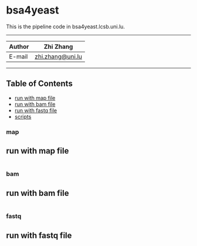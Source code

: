 bsa4yeast
===========================
This is the pipeline code in bsa4yeast.lcsb.uni.lu.  
****
|Author|Zhi Zhang|
|---|---
|E-mail|zhi.zhang@uni.lu

****
## Table of Contents
* [run with map file](#map)
* [run with bam file](#bam)
* [run with fastq file](#fastq)
* [scripts](./scripts)

### map
run with map file
-----------
```Bash

```
### bam
run with bam file
-----------
```Bash

```

### fastq
run with fastq file
-----------
```Bash

```

